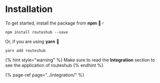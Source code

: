 # Installation

To get started, install the package from **npm** 🦸♂ 

```text
npm install routeshub --save
```

Or, if you are using **yarn** 🧶 

```text
yarn add routeshub
```

{% hint style="warning" %}
Make sure to read the **Integration** section to see the application of routeshub
{% endhint %}

{% page-ref page="../integration/" %}

